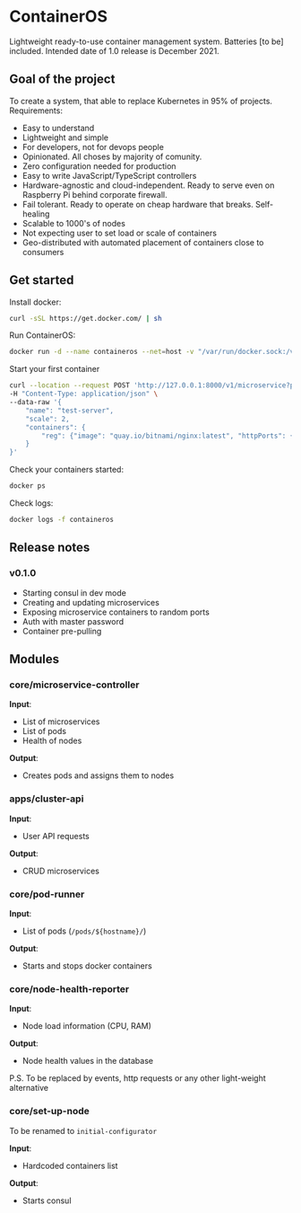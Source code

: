 # ContainerOS

Lightweight ready-to-use container management system. Batteries [to be] included. Intended date of 1.0 release is December 2021.

## Goal of the project

To create a system, that able to replace Kubernetes in 95% of projects. Requirements:

- Easy to understand
- Lightweight and simple
- For developers, not for devops people
- Opinionated. All choses by majority of comunity.
- Zero configuration needed for production
- Easy to write JavaScript/TypeScript controllers
- Hardware-agnostic and cloud-independent. Ready to serve even on Raspberry Pi behind corporate firewall.
- Fail tolerant. Ready to operate on cheap hardware that breaks. Self-healing
- Scalable to 1000's of nodes
- Not expecting user to set load or scale of containers
- Geo-distributed with automated placement of containers close to consumers

## Get started 

Install docker:

```bash
curl -sSL https://get.docker.com/ | sh
```

Run ContainerOS:
```bash
docker run -d --name containeros --net=host -v "/var/run/docker.sock:/var/run/docker.sock" quay.io/containeros/containeros:v0.1.0 
```

Start your first container

```bash
curl --location --request POST 'http://127.0.0.1:8000/v1/microservice?password=dev' \
-H "Content-Type: application/json" \
--data-raw '{
    "name": "test-server",
    "scale": 2,
    "containers": {
        "reg": {"image": "quay.io/bitnami/nginx:latest", "httpPorts": {"80": "hello.localhost"}}
    }
}'
```

Check your containers started: 
```bash
docker ps
```

Check logs:
```bash
docker logs -f containeros
```

## Release notes

### v0.1.0

- Starting consul in dev mode
- Creating and updating microservices
- Exposing microservice containers to random ports
- Auth with master password
- Container pre-pulling

## Modules

### core/microservice-controller

**Input**: 
- List of microservices
- List of pods
- Health of nodes

**Output**: 
- Creates pods and assigns them to nodes

### apps/cluster-api
**Input**: 
- User API requests

**Output**: 
- CRUD microservices

### core/pod-runner
**Input**: 
- List of pods (`/pods/${hostname}/`)

**Output**: 
- Starts and stops docker containers

### core/node-health-reporter
**Input**: 
- Node load information (CPU, RAM)

**Output**: 
- Node health values in the database

P.S. To be replaced by events, http requests or any other light-weight alternative

### core/set-up-node
To be renamed to `initial-configurator`

**Input**: 
- Hardcoded containers list

**Output**: 
- Starts consul